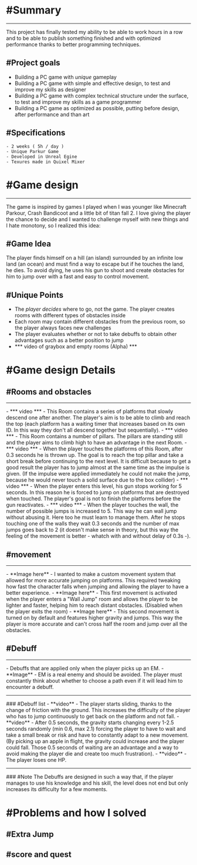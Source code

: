 # #Summary
<hr>
This project has finally tested my ability to be able to work hours in a row and to be able to publish something finished and with optimized performance thanks to better programming techniques.

## #Project goals

- Building a PC game with *unique* gameplay
- Building a PC game with simple and effective design, to test and improve my skills as designer
- Building a PC game with complex technical structure under the surface, to test and improve my skills as a game programmer
- Building a PC game as optimized as possible, putting before design, after performance and than art


## #Specifications

    - 2 weeks ( 5h / day )
    - Unique Parkur Game
    - Developed in Unreal Egine
    - Texures made in Quixel Mixer


# #Game design
<hr>
The game is inspired by games I played when I was younger like Minecraft Parkour, Crash Bandicoot and a little bit of titan fall 2. 
I love giving the player the chance to decide and I wanted to challenge myself with new things and I hate monotony, so I realized this idea:

## #Game Idea
The player finds himself on a hill (an island) surrounded by an infinite low land (an ocean) and must find a way to escape but if he touches the land, he dies. To avoid dying, he uses his gun to shoot and create obstacles for him to jump over with a fast and easy to control movement.

## #Unique Points

- The *player decides* where to go, not the game. The player creates rooms with different types of obstacles inside
- Each room may contain different obstacles from the previous room, so the player always faces new challenges
- The player evaluates whether or not to take debuffs to obtain other advantages such as a better position to jump
- *** video of graybox and empty rooms (Alpha) ***
  
# #Game design Details

## #Rooms and obstacles
<hr>
- *** video ***
- This Room contains a series of platforms that slowly descend one after another. The player's aim is to be able to climb and reach the top (each platform has a waiting timer that increases based on its own ID. In this way they don't all descend together but sequentially).
- *** video ***
- This Room contains a number of pillars. The pillars are standing still and the player aims to climb high to have an advantage in the next Room.
- *** video ***
- When the player touches the platforms of this Room, after 0.3 seconds he is thrown up. The goal is to reach the top pillar and take a short break before continuing to the next level. It is difficult because to get a good result the player has to jump almost at the same time as the impulse is given. (If the impulse were applied immediately he could not make the jump, because he would never touch a solid surface due to the box collider)
- *** video ***
- When the player enters this level, his gun stops working for 5 seconds. In this reason he is forced to jump on platforms that are destroyed when touched. The player's goal is not to finish the platforms before the gun reactivates.
- *** video ***
- When the player touches the wall, the number of possible jumps is increased to 5. This way he can wall jump without abusing it. Here too he must learn to manage them. After he stops touching one of the walls they wait 0.3 seconds and the number of max jumps goes back to 2 (it doesn't make sense in theory, but this way the feeling of the movement is better - whatch with and without delay of 0.3s -). 

## #movement
<hr>
- **Image here**
- I wanted to make a custom movement system that allowed for more accurate jumping on platforms. This required tweaking how fast the character falls when jumping and allowing the player to have a better experience.
- **Image here**
- This first movement is activated when the player enters a "Wall Jump" room and allows the player to be lighter and faster, helping him to reach distant obstacles. (Disabled when the player exits the room)
- **Image here**
- This second movement is turned on by default and features higher gravity and jumps. This way the player is more accurate and can't cross half the room and jump over all the obstacles.

## #Debuff
<hr>
- Debuffs that are applied only when the player picks up an EM.
- **Image**
- EM is a real enemy and should be avoided. The player must constantly think about whether to choose a path even if it will lead him to encounter a debuff.
<hr>
### #Debuff list
- **video**
- The player starts sliding, thanks to the change of friction with the ground. This increases the difficulty of the player who has to jump continuously to get back on the platform and not fall.
- **video**
- After 0.5 seconds, the gravity starts changing every 1-2.5 seconds randomly (min 0.6, max 2.1) forcing the player to have to wait and take a small break or risk and have to constantly adapt to a new movement. (By picking up an apple in flight, the gravity could increase and the player could fall. Those 0.5 seconds of waiting are an advantage and a way to avoid making the player die and create too much frustration).
- **video**
- The player loses one HP.

<hr>
### #Note
The Debuffs are designed in such a way that, if the player manages to use his knowledge and his skill, the level does not end but only increases its difficulty for a few moments.

# #Problems and how I solved

## #Extra Jump

## #score and quest
